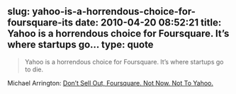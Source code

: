 slug: yahoo-is-a-horrendous-choice-for-foursquare-its
date: 2010-04-20 08:52:21
title: Yahoo is a horrendous choice for Foursquare. It’s where startups go...
type: quote
---

> Yahoo is a horrendous choice for Foursquare. It’s where startups go to die.

Michael Arrington: [Don’t Sell Out, Foursquare. Not Now. Not To Yahoo. ](http://techcrunch.com/2010/04/18/dont-sell-out-foursquare-not-now-not-to-yahoo/)
